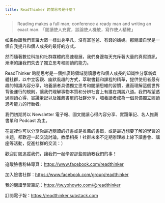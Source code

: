 ```yaml
---
title: ReadThinker 跨閱思考是什麼？
---
```


 > Reading makes a full man; conference a ready man and writing an exact man. 
 >「閱讀使人充實，談論使人機敏，寫作使人精確」

如果你跟我們普羅大眾一樣出身平凡，沒有富爸爸、有錢的媽媽。那閱讀自學是一個自我提升和個人成長的最好的方式。

然而隨著數位科技和社群媒體的高速發展，我們身邊每天充斥著大量的真假資訊，漸漸的讓我們失去了獨立思考和閱讀的能力。

ReadThinker 跨閱思考是一個推廣跨領域閱讀思考和個人成長的知識性分享新媒體社群，以中立客觀、幽默風趣的方式，萃取書籍和課程的精華，提供使用者最有趣的知識內容分享，培養讀者具備獨立思考和閱讀思維的習慣，進而理解這個世界背後運行的規則，讓我們理解事物本質和分辨社會上有誰在胡說八道。我們希望透過閱讀心得、實踐筆記以及推薦書單的社群分享，培養讀者成為一個具備獨立閱讀思考能力的行動者。

我們初期將以 Newsletter 電子報、圖文閱讀心得內容分享、實踐筆記、名人推薦書單和 Podcast 為主。

在這裡你可以分享你最近閱讀的好書或是推薦的書單，或是最近想要了解的學習的主題，都歡迎一起交流討論，教學相長！社群未來不定期辦理線上線下讀書會、講座等活動，促進社群的交流：）

歡迎訂閱追蹤我們，讓我們一起學習那些閱讀教我們的事！

追蹤臉書粉絲專頁：https://www.facebook.com/readthinker

加入臉書社群：https://www.facebook.com/group/readthinker

我的閱讀學習筆記：https://tw.yohowto.com/@readthinker

訂閱電子報：https://readthinker.substack.com